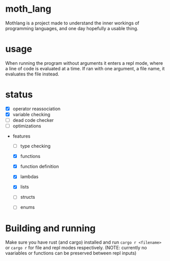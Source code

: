# moth_lang
Mothlang is a project made to understand the inner workings of programming languages, and one day hopefully a usable thing.

# usage
When running the program without arguments it enters a repl mode, where a line of code is evaluated at a time. If ran with one argument, a file name, it evaluates the file instead.

# status
- [x] operator reassociation
- [x] variable checking
- [ ] dead code checker
- [ ] optimizations
- features
  - [ ] type checking
  - [x] functions
  - [x] function definition
  - [x] lambdas
  - [x] lists
  - [ ] structs
  - [ ] enums


# Building and running
Make sure you have rust (and cargo) installed and run `cargo r <filename>` or `cargo r` for file and repl modes respectively.
(NOTE: currently no vaariables or functions can be preserved between repl inputs)
